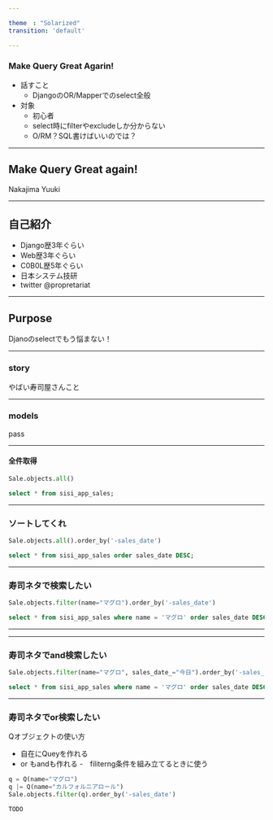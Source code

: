 ```yaml
---

theme　: "Solarized"  
transition: 'default'

---
```


### Make Query Great Agarin!

- 話すこと
  - DjangoのOR/Mapperでのselect全般
- 対象
  - 初心者
  - select時にfilterやexcludeしか分からない
  - O/RM？SQL書けばいいのでは？

---

## Make Query Great again!

Nakajima Yuuki

---

## 自己紹介

- Django歴3年ぐらい
- Web歴3年ぐらい
- C0B0L歴5年ぐらい
- 日本システム技研
- twitter @propretariat

---

## Purpose

Djanoのselectでもう悩まない！

---

### story
やばい寿司屋さんこと

---

### models

pass

---

#### 全件取得
  
~~~python
Sale.objects.all()
~~~

~~~SQL
select * from sisi_app_sales;
~~~

---

### ソートしてくれ

~~~python
Sale.objects.all().order_by('-sales_date')
~~~

~~~SQL
select * from sisi_app_sales order sales_date DESC;
~~~

---

### 寿司ネタで検索したい

~~~python
Sale.objects.filter(name="マグロ").order_by('-sales_date')
~~~

~~~SQL
select * from sisi_app_sales where name = 'マグロ' order sales_date DESC;
~~~

---

---

### 寿司ネタでand検索したい

~~~python
Sale.objects.filter(name="マグロ", sales_date_="今日").order_by('-sales_date')
~~~

~~~SQL
select * from sisi_app_sales where name = 'マグロ' order sales_date DESC;
~~~


---

### 寿司ネタでor検索したい

Qオブジェクトの使い方
 - 自在にQueyを作れる
 - or もandも作れる
 -　filiterng条件を組み立てるときに使う

~~~python
q = Q(name="マグロ")
q |= Q(name="カルフォルニアロール")
Sale.objects.filter(q).order_by('-sales_date')
~~~

~~~SQL
TODO
~~~
